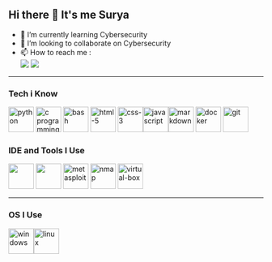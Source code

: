 ## Hi there 👋 It's me Surya

- 🌱 I’m currently learning Cybersecurity
- 👯 I’m looking to collaborate on Cybersecurity
- 📫 How to reach me :
<br>[<img src="https://img.shields.io/badge/LinkedIn-0077B5?style=for-the-badge&logo=linkedin&logoColor=white" />](https://www.linkedin.com/in/surya-palanisamy-/)
[<img src="https://img.shields.io/badge/Instagram-0077B5?style=for-the-badge&logo=instagram&logoColor=pink" >](https://www.instagram.com/surya_palanisamy28?igsh=eG1nbTN6eHAwazR2)

---


### Tech i Know
<img height="50" width="50" src="https://img.icons8.com/color/48/000000/python.png" alt="python"/> <img height="50" width="50" src="https://img.icons8.com/color/50/000000/c-programming.png" alt="c programming"/> <img height="50" width="50" src="https://img.icons8.com/color/48/bash.png" alt="bash"/> <img height="50" width="50" src="https://img.icons8.com/color/50/000000/html-5.png" alt="html-5"/> <img height="50" width="50" src="https://img.icons8.com/color/50/css3.png" alt="css-3"/><img height="50" width="50" src="https://img.icons8.com/color/50/javascript.png" alt="javascript"/><img width="50" height="50" src="https://img.icons8.com/nolan/64/markdown.png" alt="markdown"/>  <img height="50" width="50" src="https://img.icons8.com/color/96/docker.png" alt="docker"/> <img height="50" width="50" src="https://img.icons8.com/color/50/000000/git.png" alt="git"/>
### IDE and Tools I Use
<img height="50" width="50" src="https://img.icons8.com/color/48/000000/visual-studio-code-2019.png"/> <img height="50" width="50" src="https://img.icons8.com/color/48/000000/pycharm.png"/> 
<img height="50" width="50" src="https://img.icons8.com/color/48/metasploit.png" alt="metasploit"/> <img height="50" width="50" src="https://img.icons8.com/color/48/nmap.png" alt="nmap"/> <img height="50" width="50" src="https://img.icons8.com/color/50/virtualbox.png" alt="virtual-box"/>

---
### OS I Use
<img height="50" width="50" src="https://img.icons8.com/fluency/48/windows-11.png" alt="windows"/><img width="50" height="50" src="https://img.icons8.com/color/48/linux--v1.png" alt="linux"/>
<br>







